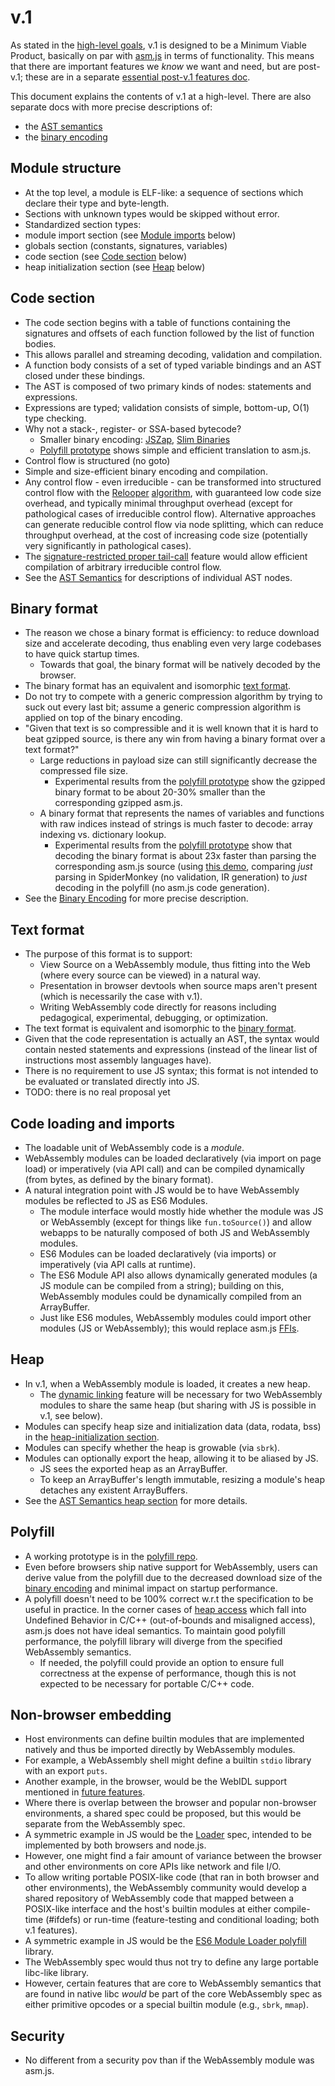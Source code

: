 # v.1

As stated in the [high-level goals](HighLevelGoals.md), v.1 is designed to be a 
Minimum Viable Product, basically on par with [asm.js](http://asmjs.org/) in terms
of functionality. This means that there are important features we *know* we want 
and need, but are post-v.1; these are in a separate [essential post-v.1 features doc](EssentialPostV1Features.md).

This document explains the contents of v.1 at a high-level.  There are also separate docs with more 
precise descriptions of:
 * the [AST semantics](AstSemantics.md) 
 * the [binary encoding](BinaryEncoding.md)
 
## Module structure
 * At the top level, a module is ELF-like: a sequence of sections which declare their type and byte-length.
 * Sections with unknown types would be skipped without error. 
 * Standardized section types:
  * module import section (see [Module imports](V1.md#module-imports) below)
  * globals section (constants, signatures, variables)
  * code section (see [Code section](V1.md#code-section) below)
  * heap initialization section (see [Heap](V1.md#heap) below)

## Code section
 * The code section begins with a table of functions containing the signatures and 
   offsets of each function followed by the list of function bodies.
  * This allows parallel and streaming decoding, validation and compilation.
 * A function body consists of a set of typed variable bindings and an AST closed under these bindings.
  * The AST is composed of two primary kinds of nodes: statements and expressions.
  * Expressions are typed; validation consists of simple, bottom-up, O(1) type checking.
  * Why not a stack-, register- or SSA-based bytecode?
    * Smaller binary encoding: [JSZap](http://research.microsoft.com/en-us/projects/jszap), 
      [Slim Binaries](http://citeseerx.ist.psu.edu/viewdoc/summary?doi=10.1.1.108.1711)
    * [Polyfill prototype](https://github.com/WebAssembly/polyfill) shows simple and efficient translation 
      to asm.js.
 * Control flow is structured (no goto)
  * Simple and size-efficient binary encoding and compilation.
  * Any control flow - even irreducible - can be transformed into structured control flow with the 
    [Relooper](https://github.com/kripken/emscripten/raw/master/docs/paper.pdf)
    [algorithm](http://dl.acm.org/citation.cfm?id=2048224&CFID=670868333&CFTOKEN=46181900), with
    guaranteed low code size overhead, and typically minimal throughput overhead (except for
    pathological cases of irreducible control flow). Alternative approaches can generate reducible
    control flow via node splitting, which can reduce throughput overhead, at the cost of
    increasing code size (potentially very significantly in pathological cases).
  * The [signature-restricted proper tail-call](https://github.com/WebAssembly/spec/blob/master/EssentialPostV1Features.md#signature-restricted-proper-tail-calls) 
    feature would allow efficient compilation of arbitrary irreducible control flow.
 * See the [AST Semantics](AstSemantics.md) for descriptions of individual AST nodes.

## Binary format
* The reason we chose a binary format is efficiency: to reduce download size and accelerate
  decoding, thus enabling even very large codebases to have quick startup times.
  * Towards that goal, the binary format will be natively decoded by the browser.
* The binary format has an equivalent and isomorphic [text format](V1.md#text-format).
* Do not try to compete with a generic compression algorithm by trying to suck out every last bit;
  assume a generic compression algorithm is applied on top of the binary encoding.
* "Given that text is so compressible and it is well known that it is hard to beat gzipped source,
  is there any win from having a binary format over a text format?"
   * Large reductions in payload size can still significantly decrease the compressed file size.
     * Experimental results from the [polyfill prototype](https://github.com/WebAssembly/polyfill) show 
       the gzipped binary format to be about 20-30% smaller than the corresponding gzipped asm.js.
   * A binary format that represents the names of variables and functions with raw indices instead of strings
     is much faster to decode: array indexing vs. dictionary lookup.
      * Experimental results from the [polyfill prototype](https://github.com/WebAssembly/polyfill) show that
        decoding the binary format is about 23x faster than parsing the corresponding asm.js source
        (using [this demo](https://github.com/lukewagner/AngryBotsPacked), comparing *just* parsing
         in SpiderMonkey (no validation, IR generation) to *just* decoding in the polyfill (no asm.js code generation).
* See the [Binary Encoding](BinaryEncoding.md) for more precise description.

## Text format
* The purpose of this format is to support:
  * View Source on a WebAssembly module, thus fitting into the Web (where every source can
    be viewed) in a natural way.
  * Presentation in browser devtools when source maps aren't present (which is necessarily the case with v.1).
  * Writing WebAssembly code directly for reasons including pedagogical, experimental, debugging, or
    optimization.
* The text format is equivalent and isomorphic to the [binary format](V1.md#binary-format).
* Given that the code representation is actually an AST, the syntax would contain nested
  statements and expressions (instead of the linear list of instructions most assembly languages have).
* There is no requirement to use JS syntax; this format is not intended to be evaluated or translated 
  directly into JS.
* TODO: there is no real proposal yet

## Code loading and imports
 * The loadable unit of WebAssembly code is a *module*.
 * WebAssembly modules can be loaded declaratively (via import on page load) or imperatively (via API call)
   and can be compiled dynamically (from bytes, as defined by the binary format).
 * A natural integration point with JS would be to have WebAssembly modules be reflected to JS
   as ES6 Modules.
   * The module interface would mostly hide whether the module was JS or WebAssembly (except for things 
     like `fun.toSource()`) and allow webapps to be naturally composed of both JS and WebAssembly modules.
   * ES6 Modules can be loaded declaratively (via imports) or imperatively (via API calls at runtime).
   * The ES6 Module API also allows dynamically generated modules (a JS module can be compiled from a string);
     building on this, WebAssembly modules could be dynamically compiled from an ArrayBuffer.
   * Just like ES6 modules, WebAssembly modules could import other modules (JS or WebAssembly); this would
     replace asm.js [FFIs](http://asmjs.org/spec/latest/index.html#external-code-and-data).
 
## Heap
 * In v.1, when a WebAssembly module is loaded, it creates a new heap.
   * The [dynamic linking](FutureFeatures.md#dynamic-linking) feature will be necessary for two
     WebAssembly modules to share the same heap (but sharing with JS is possible in v.1, see below).
 * Modules can specify heap size and initialization data (data, rodata, bss) in the 
   [heap-initialization section](V1.md#module-structure).
 * Modules can specify whether the heap is growable (via `sbrk`).
 * Modules can optionally export the heap, allowing it to be aliased by JS.
   * JS sees the exported heap as an ArrayBuffer.
   * To keep an ArrayBuffer's length immutable, resizing a module's heap detaches any existent ArrayBuffers.
 * See the [AST Semantics heap section](AstSemantics.md#accessing-the-heap) for
   more details.

## Polyfill
 * A working prototype is in the [polyfill repo](https://github.com/WebAssembly/polyfill).
 * Even before browsers ship native support for WebAssembly, users can derive
   value from the polyfill due to the decreased download size of the
   [binary encoding](BinaryEncoding.md) and minimal impact on startup performance.
 * A polyfill doesn't need to be 100% correct w.r.t the specification to be
   useful in practice. In the corner cases of [heap access](AstSemantics.md#accessing-the-heap)
   which fall into Undefined Behavior in C/C++ (out-of-bounds and misaligned
   access), asm.js does not have ideal semantics. To maintain good polyfill
   performance, the polyfill library will diverge from the specified WebAssembly semantics.
   * If needed, the polyfill could provide an option to ensure full correctness
     at the expense of performance, though this is not expected to be necessary
     for portable C/C++ code.
 
## Non-browser embedding
 * Host environments can define builtin modules that are implemented natively and thus be imported 
   directly by WebAssembly modules.
  * For example, a WebAssembly shell might define a builtin `stdio` library with an export `puts`.
  * Another example, in the browser, would be the WebIDL support mentioned in [future features](FutureFeatures.md).
 * Where there is overlap between the browser and popular non-browser environments, a shared spec could be 
   proposed, but this would be separate from the WebAssembly spec.
  * A symmetric example in JS would be the [Loader](http://whatwg.github.io/loader) spec, intended to be
    implemented by both browsers and node.js.
 * However, one might find a fair amount of variance between the browser and other environments
   on core APIs like network and file I/O.
 * To allow writing portable POSIX-like code (that ran in both browser and other environments), the
   WebAssembly community would develop a shared repository of WebAssembly code that mapped between a 
   POSIX-like interface and the host's builtin modules at either compile-time (#ifdefs) or run-time 
   (feature-testing and conditional loading; both v.1 features).
  * A symmetric example in JS would be the [ES6 Module Loader polyfill](https://github.com/ModuleLoader/es6-module-loader) library.
 * The WebAssembly spec would thus not try to define any large portable libc-like library.
  * However, certain features that are core to WebAssembly semantics that are found in native libc 
    *would* be part of the core WebAssembly spec as either primitive opcodes or a special builtin 
    module (e.g., `sbrk`, `mmap`).

## Security
 * No different from a security pov than if the WebAssembly module was asm.js.

